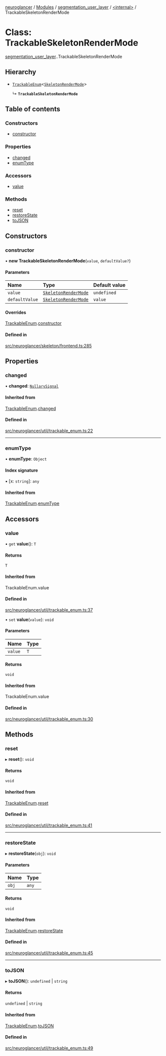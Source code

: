 [neuroglancer](../README.md) / [Modules](../modules.md) / [segmentation\_user\_layer](../modules/segmentation_user_layer.md) / [<internal\>](../modules/segmentation_user_layer._internal_.md) / TrackableSkeletonRenderMode

# Class: TrackableSkeletonRenderMode

[segmentation_user_layer](../modules/segmentation_user_layer.md).[<internal>](../modules/segmentation_user_layer._internal_.md).TrackableSkeletonRenderMode

## Hierarchy

- [`TrackableEnum`](image_user_layer._internal_.TrackableEnum.md)<[`SkeletonRenderMode`](../enums/segmentation_user_layer._internal_.SkeletonRenderMode.md)\>

  ↳ **`TrackableSkeletonRenderMode`**

## Table of contents

### Constructors

- [constructor](segmentation_user_layer._internal_.TrackableSkeletonRenderMode.md#constructor)

### Properties

- [changed](segmentation_user_layer._internal_.TrackableSkeletonRenderMode.md#changed)
- [enumType](segmentation_user_layer._internal_.TrackableSkeletonRenderMode.md#enumtype)

### Accessors

- [value](segmentation_user_layer._internal_.TrackableSkeletonRenderMode.md#value)

### Methods

- [reset](segmentation_user_layer._internal_.TrackableSkeletonRenderMode.md#reset)
- [restoreState](segmentation_user_layer._internal_.TrackableSkeletonRenderMode.md#restorestate)
- [toJSON](segmentation_user_layer._internal_.TrackableSkeletonRenderMode.md#tojson)

## Constructors

### constructor

• **new TrackableSkeletonRenderMode**(`value`, `defaultValue?`)

#### Parameters

| Name | Type | Default value |
| :------ | :------ | :------ |
| `value` | [`SkeletonRenderMode`](../enums/segmentation_user_layer._internal_.SkeletonRenderMode.md) | `undefined` |
| `defaultValue` | [`SkeletonRenderMode`](../enums/segmentation_user_layer._internal_.SkeletonRenderMode.md) | `value` |

#### Overrides

[TrackableEnum](image_user_layer._internal_.TrackableEnum.md).[constructor](image_user_layer._internal_.TrackableEnum.md#constructor)

#### Defined in

[src/neuroglancer/skeleton/frontend.ts:285](https://github.com/ActiveBrainAtlas2/neuroglancer/blob/540617bc/src/neuroglancer/skeleton/frontend.ts#L285)

## Properties

### changed

• **changed**: [`NullarySignal`](coordinate_transform._internal_.NullarySignal.md)

#### Inherited from

[TrackableEnum](image_user_layer._internal_.TrackableEnum.md).[changed](image_user_layer._internal_.TrackableEnum.md#changed)

#### Defined in

[src/neuroglancer/util/trackable_enum.ts:22](https://github.com/ActiveBrainAtlas2/neuroglancer/blob/540617bc/src/neuroglancer/util/trackable_enum.ts#L22)

___

### enumType

• **enumType**: `Object`

#### Index signature

▪ [x: `string`]: `any`

#### Inherited from

[TrackableEnum](image_user_layer._internal_.TrackableEnum.md).[enumType](image_user_layer._internal_.TrackableEnum.md#enumtype)

## Accessors

### value

• `get` **value**(): `T`

#### Returns

`T`

#### Inherited from

TrackableEnum.value

#### Defined in

[src/neuroglancer/util/trackable_enum.ts:37](https://github.com/ActiveBrainAtlas2/neuroglancer/blob/540617bc/src/neuroglancer/util/trackable_enum.ts#L37)

• `set` **value**(`value`): `void`

#### Parameters

| Name | Type |
| :------ | :------ |
| `value` | `T` |

#### Returns

`void`

#### Inherited from

TrackableEnum.value

#### Defined in

[src/neuroglancer/util/trackable_enum.ts:30](https://github.com/ActiveBrainAtlas2/neuroglancer/blob/540617bc/src/neuroglancer/util/trackable_enum.ts#L30)

## Methods

### reset

▸ **reset**(): `void`

#### Returns

`void`

#### Inherited from

[TrackableEnum](image_user_layer._internal_.TrackableEnum.md).[reset](image_user_layer._internal_.TrackableEnum.md#reset)

#### Defined in

[src/neuroglancer/util/trackable_enum.ts:41](https://github.com/ActiveBrainAtlas2/neuroglancer/blob/540617bc/src/neuroglancer/util/trackable_enum.ts#L41)

___

### restoreState

▸ **restoreState**(`obj`): `void`

#### Parameters

| Name | Type |
| :------ | :------ |
| `obj` | `any` |

#### Returns

`void`

#### Inherited from

[TrackableEnum](image_user_layer._internal_.TrackableEnum.md).[restoreState](image_user_layer._internal_.TrackableEnum.md#restorestate)

#### Defined in

[src/neuroglancer/util/trackable_enum.ts:45](https://github.com/ActiveBrainAtlas2/neuroglancer/blob/540617bc/src/neuroglancer/util/trackable_enum.ts#L45)

___

### toJSON

▸ **toJSON**(): `undefined` \| `string`

#### Returns

`undefined` \| `string`

#### Inherited from

[TrackableEnum](image_user_layer._internal_.TrackableEnum.md).[toJSON](image_user_layer._internal_.TrackableEnum.md#tojson)

#### Defined in

[src/neuroglancer/util/trackable_enum.ts:49](https://github.com/ActiveBrainAtlas2/neuroglancer/blob/540617bc/src/neuroglancer/util/trackable_enum.ts#L49)
